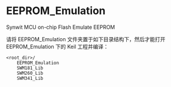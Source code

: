# EEPROM_Emulation
Synwit MCU on-chip Flash Emulate EEPROM

请将 EEPROM_Emulation 文件夹置于如下目录结构下，然后才能打开 EEPROM_Emulation 下的 Keil 工程并编译：
```
<root_dir>/
	EEPROM_Emulation
	SWM181_Lib
	SWM260_Lib
	SWM341_Lib
```
